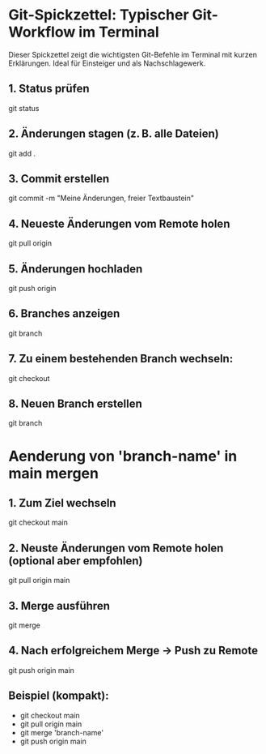 # Git-Spickzettel: Typischer Git-Workflow im Terminal

Dieser Spickzettel zeigt die wichtigsten Git-Befehle im Terminal mit kurzen Erklärungen. Ideal für Einsteiger und als Nachschlagewerk.


## 1. Status prüfen

git status

## 2. Änderungen stagen (z. B. alle Dateien)

git add <Datei Name>.

## 3. Commit erstellen

git commit -m "Meine Änderungen, freier Textbaustein"

## 4. Neueste Änderungen vom Remote holen

git pull origin <branch-name>

## 5. Änderungen hochladen

git push origin <branch-name>

## 6. Branches anzeigen

git branch <branch-name>

## 7. Zu einem bestehenden Branch wechseln:

git checkout <branch-name>

## 8. Neuen Branch erstellen

git branch <branch-name>


# Aenderung von 'branch-name' in main mergen

## 1. Zum Ziel wechseln

git checkout main

## 2. Neuste Änderungen vom Remote holen (optional aber empfohlen)

git pull origin main

## 3. Merge ausführen

git merge <branch-name>

## 4. Nach erfolgreichem Merge → Push zu Remote

git push origin main

## Beispiel (kompakt):

- git checkout main
- git pull origin main
- git merge 'branch-name'
- git push origin main
